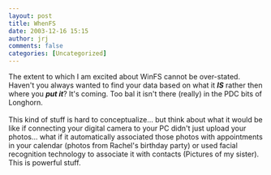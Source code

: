 ```yaml
---
layout: post
title: WhenFS
date: 2003-12-16 15:15
author: jrj
comments: false
categories: [Uncategorized]
---
```

The extent to which I am excited about WinFS cannot be over-stated. Haven't you always wanted to find your data based on what it ***IS*** rather then where you ***put it***? It's coming. Too bal it isn't there (really) in the PDC bits of  Longhorn.
<br />
<br />This kind of stuff is hard to conceptualize... but think about what it would be like if connecting your digital camera to your PC didn't just upload your photos... what if it automatically associated those photos with appointments in your calendar (photos from Rachel's birthday party) or used facial recognition technology to associate it with contacts (Pictures of my sister). This is powerful stuff.
